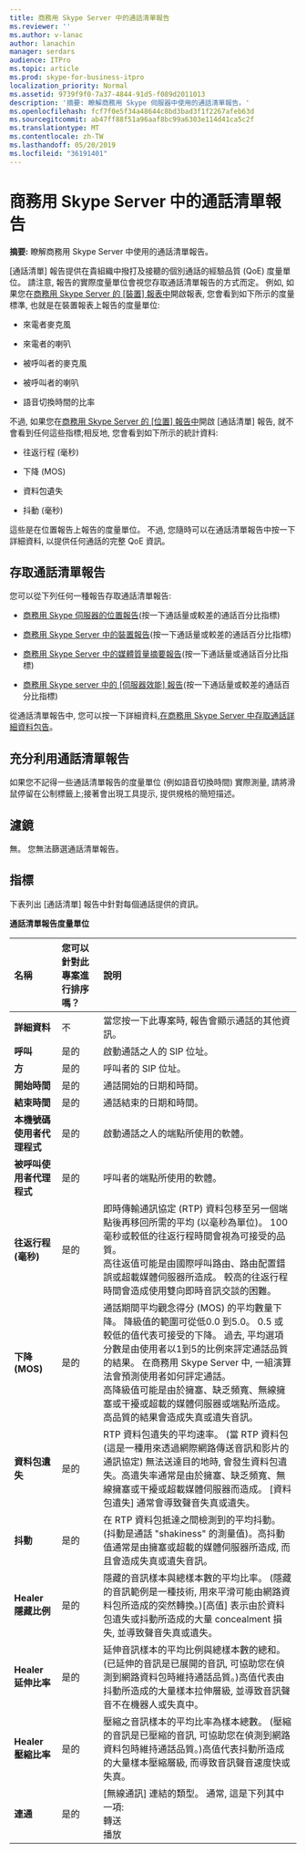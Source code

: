 ```yaml
---
title: 商務用 Skype Server 中的通話清單報告
ms.reviewer: ''
ms.author: v-lanac
author: lanachin
manager: serdars
audience: ITPro
ms.topic: article
ms.prod: skype-for-business-itpro
localization_priority: Normal
ms.assetid: 9739f9f0-7a37-4844-91d5-f089d2011013
description: '摘要: 瞭解商務用 Skype 伺服器中使用的通話清單報告。'
ms.openlocfilehash: fcf7f0e5f34a48644c8bd3bad3f1f2267afeb63d
ms.sourcegitcommit: ab47ff88f51a96aaf8bc99a6303e114d41ca5c2f
ms.translationtype: MT
ms.contentlocale: zh-TW
ms.lasthandoff: 05/20/2019
ms.locfileid: "36191401"
---
```

# <a name="call-list-report-in-skype-for-business-server"></a>商務用 Skype Server 中的通話清單報告
 
**摘要:** 瞭解商務用 Skype Server 中使用的通話清單報告。
  
[通話清單] 報告提供在貴組織中撥打及接聽的個別通話的經驗品質 (QoE) 度量單位。 請注意, 報告的實際度量單位會視您存取通話清單報告的方式而定。 例如, 如果您在[商務用 Skype Server 的 [裝置] 報表中](device-report.md)開啟報表, 您會看到如下所示的度量標準, 也就是在裝置報表上報告的度量單位:
  
- 來電者麥克風
    
- 來電者的喇叭
    
- 被呼叫者的麥克風
    
- 被呼叫者的喇叭
    
- 語音切換時間的比率 
    
不過, 如果您在[商務用 Skype Server 的 [位置] 報告中](location-report.md)開啟 [通話清單] 報告, 就不會看到任何這些指標;相反地, 您會看到如下所示的統計資料:
  
- 往返行程 (毫秒)
    
- 下降 (MOS)
    
- 資料包遺失
    
- 抖動 (毫秒)
    
這些是在位置報告上報告的度量單位。 不過, 您隨時可以在通話清單報告中按一下詳細資料, 以提供任何通話的完整 QoE 資訊。
  
## <a name="accessing-the-call-list-report"></a>存取通話清單報告

您可以從下列任何一種報告存取通話清單報告:
  
- [商務用 Skype 伺服器的位置報告](location-report.md)(按一下通話量或較差的通話百分比指標)
    
- [商務用 Skype Server 中的裝置報告](device-report.md)(按一下通話量或較差的通話百分比指標)
    
- [商務用 Skype Server 中的媒體質量摘要報告](summary.md)(按一下通話量或通話百分比指標)
    
- [商務用 Skype server 中的 [伺服器效能] 報告](server-performance.md)(按一下通話量或較差的通話百分比指標)
    
從通話清單報告中, 您可以按一下詳細資料,[在商務用 Skype Server 中存取通話詳細資料包告](call-detail-report.md)。
  
## <a name="making-the-best-use-of-the-call-list-report"></a>充分利用通話清單報告

如果您不記得一些通話清單報告的度量單位 (例如語音切換時間) 實際測量, 請將滑鼠停留在公制標籤上;接著會出現工具提示, 提供規格的簡短描述。
  
## <a name="filters"></a>濾鏡

無。 您無法篩選通話清單報告。
  
## <a name="metrics"></a>指標

下表列出 [通話清單] 報告中針對每個通話提供的資訊。
  
**通話清單報告度量單位**

|**名稱**|**您可以針對此專案進行排序嗎？**|**說明**|
|:-----|:-----|:-----|
|**詳細資料** <br/> |不  <br/> |當您按一下此專案時, 報告會顯示通話的其他資訊。  <br/> |
|**呼叫** <br/> |是的  <br/> |啟動通話之人的 SIP 位址。  <br/> |
|**方** <br/> |是的  <br/> |呼叫者的 SIP 位址。  <br/> |
|**開始時間** <br/> |是的  <br/> |通話開始的日期和時間。  <br/> |
|**結束時間** <br/> |是的  <br/> |通話結束的日期和時間。  <br/> |
|**本機號碼使用者代理程式** <br/> |是的  <br/> |啟動通話之人的端點所使用的軟體。  <br/> |
|**被呼叫使用者代理程式** <br/> |是的  <br/> |呼叫者的端點所使用的軟體。  <br/> |
|**往返行程 (毫秒)** <br/> |是的  <br/> |即時傳輸通訊協定 (RTP) 資料包移至另一個端點後再移回所需的平均 (以毫秒為單位)。 100毫秒或較低的往返行程時間會視為可接受的品質。  <br/> 高往返值可能是由國際呼叫路由、路由配置錯誤或超載媒體伺服器所造成。 較高的往返行程時間會造成使用雙向即時音訊交談的困難。  <br/> |
|**下降 (MOS)** <br/> |是的  <br/> |通話期間平均觀念得分 (MOS) 的平均數量下降。 降級值的範圍可從低0.0 到5.0。 0.5 或較低的值代表可接受的下降。 過去, 平均選項分數是由使用者以1到5的比例來評定通話品質的結果。 在商務用 Skype Server 中, 一組演算法會預測使用者如何評定通話。  <br/> 高降級值可能是由於擁塞、缺乏頻寬、無線擁塞或干擾或超載的媒體伺服器或端點所造成。 高品質的結果會造成失真或遺失音訊。  <br/> |
|**資料包遺失** <br/> |是的  <br/> |RTP 資料包遺失的平均速率。 (當 RTP 資料包 (這是一種用來透過網際網路傳送音訊和影片的通訊協定) 無法送達目的地時, 會發生資料包遺失。高遺失率通常是由於擁塞、缺乏頻寬、無線擁塞或干擾或超載媒體伺服器而造成。 [資料包遺失] 通常會導致聲音失真或遺失。  <br/> |
|**抖動** <br/> |是的  <br/> |在 RTP 資料包抵達之間檢測到的平均抖動。 (抖動是通話 "shakiness" 的測量值)。高抖動值通常是由擁塞或超載的媒體伺服器所造成, 而且會造成失真或遺失音訊。  <br/> |
|**Healer 隱藏比例** <br/> |是的  <br/> |隱藏的音訊樣本與總樣本數的平均比率。 (隱藏的音訊範例是一種技術, 用來平滑可能由網路資料包所造成的突然轉換。)[高值] 表示由於資料包遺失或抖動所造成的大量 concealment 損失, 並導致聲音失真或遺失。  <br/> |
|**Healer 延伸比率** <br/> |是的  <br/> |延伸音訊樣本的平均比例與總樣本數的總和。 (已延伸的音訊是已展開的音訊, 可協助您在偵測到網路資料包時維持通話品質。)高值代表由抖動所造成的大量樣本拉伸層級, 並導致音訊聲音不在機器人或失真中。  <br/> |
|**Healer 壓縮比率** <br/> |是的  <br/> |壓縮之音訊樣本的平均比率為樣本總數。 (壓縮的音訊是已壓縮的音訊, 可協助您在偵測到網路資料包時維持通話品質。)高值代表抖動所造成的大量樣本壓縮層級, 而導致音訊聲音速度快或失真。  <br/> |
|**連通** <br/> |是的  <br/> | [無線通訊] 連結的類型。 通常, 這是下列其中一項: <br/>  轉送 <br/>  播放 <br/> |
   

